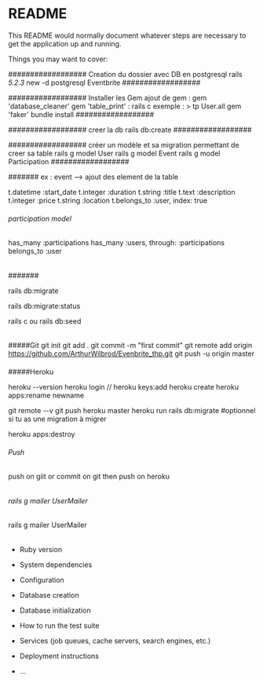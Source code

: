 # README

This README would normally document whatever steps are necessary to get the
application up and running.

Things you may want to cover:

################## Creation du dossier avec DB en postgresql
rails _5.2.3_ new -d postgresql Eventbrite
##################


################## Installer les Gem
ajout de gem :
gem 'database_cleaner'
gem 'table_print' : rails c exemple :  > tp User.all
gem 'faker'
bundle install
##################


################## creer la db
rails db:create
##################

################## créer un modèle et sa migration permettant de creer sa table
rails g model User
rails g model Event
rails g model Participation
##################


####### ex : event --> ajout des element de la table

t.datetime :start_date
t.integer :duration
t.string :title
t.text :description
t.integer :price
t.string :location
t.belongs_to :user, index: true

###### participation model

has_many :participations
has_many :users, through: :participations
belongs_to :user

######

#######

rails db:migrate

rails db:migrate:status

rails c ou rails db:seed

######
#####Git
git init
git add .
git commit -m "first commit"
git remote add origin https://github.com/ArthurWilbrod/Evenbrite_thp.git
git push -u origin master

####

#####Heroku

heroku --version
heroku login
// heroku keys:add
heroku create
heroku apps:rename newname

git remote --v
git push heroku master
heroku run rails db:migrate #optionnel si tu as une migration à migrer


heroku apps:destroy

####



###### Push

push on giit or commit on git then push on heroku


######

###### rails g mailer UserMailer
rails g mailer UserMailer

######
* Ruby version

* System dependencies

* Configuration

* Database creation

* Database initialization

* How to run the test suite

* Services (job queues, cache servers, search engines, etc.)

* Deployment instructions

* ...
